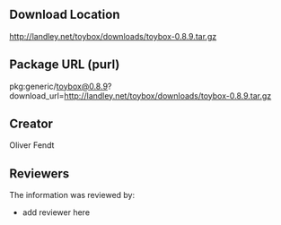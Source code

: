 ## Download Location

http://landley.net/toybox/downloads/toybox-0.8.9.tar.gz

## Package URL (purl)

pkg:generic/toybox@0.8.9?download_url=http://landley.net/toybox/downloads/toybox-0.8.9.tar.gz

## Creator

Oliver Fendt

## Reviewers

The information was reviewed by:

* add reviewer here
